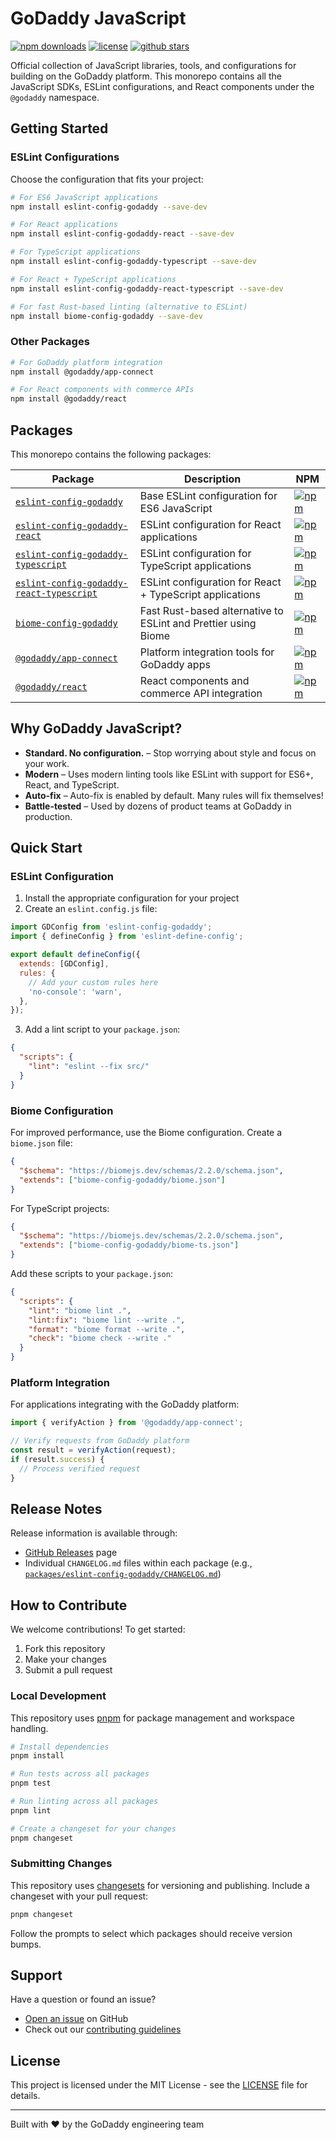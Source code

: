 # GoDaddy JavaScript

[![npm downloads](https://img.shields.io/npm/dm/eslint-config-godaddy.svg)](https://www.npmjs.com/package/eslint-config-godaddy)
[![license](https://img.shields.io/npm/l/eslint-config-godaddy.svg)](https://github.com/godaddy/javascript/blob/main/LICENSE)
[![github stars](https://img.shields.io/github/stars/godaddy/javascript.svg?style=social&label=Star)](https://github.com/godaddy/javascript)

Official collection of JavaScript libraries, tools, and configurations for building on the GoDaddy platform. This monorepo contains all the JavaScript SDKs, ESLint configurations, and React components under the `@godaddy` namespace.

## Getting Started

### ESLint Configurations

Choose the configuration that fits your project:

```bash
# For ES6 JavaScript applications
npm install eslint-config-godaddy --save-dev

# For React applications
npm install eslint-config-godaddy-react --save-dev

# For TypeScript applications
npm install eslint-config-godaddy-typescript --save-dev

# For React + TypeScript applications
npm install eslint-config-godaddy-react-typescript --save-dev

# For fast Rust-based linting (alternative to ESLint)
npm install biome-config-godaddy --save-dev
```

### Other Packages

```bash
# For GoDaddy platform integration
npm install @godaddy/app-connect

# For React components with commerce APIs
npm install @godaddy/react
```

## Packages

This monorepo contains the following packages:

| Package | Description | NPM |
|---------|-------------|-----|
| [`eslint-config-godaddy`](/packages/eslint-config-godaddy) | Base ESLint configuration for ES6 JavaScript | [![npm](https://img.shields.io/npm/v/eslint-config-godaddy.svg)](https://www.npmjs.com/package/eslint-config-godaddy) |
| [`eslint-config-godaddy-react`](/packages/eslint-config-godaddy-react) | ESLint configuration for React applications | [![npm](https://img.shields.io/npm/v/eslint-config-godaddy-react.svg)](https://www.npmjs.com/package/eslint-config-godaddy-react) |
| [`eslint-config-godaddy-typescript`](/packages/eslint-config-godaddy-typescript) | ESLint configuration for TypeScript applications | [![npm](https://img.shields.io/npm/v/eslint-config-godaddy-typescript.svg)](https://www.npmjs.com/package/eslint-config-godaddy-typescript) |
| [`eslint-config-godaddy-react-typescript`](/packages/eslint-config-godaddy-react-typescript) | ESLint configuration for React + TypeScript applications | [![npm](https://img.shields.io/npm/v/eslint-config-godaddy-react-typescript.svg)](https://www.npmjs.com/package/eslint-config-godaddy-react-typescript) |
| [`biome-config-godaddy`](/packages/biome-config-godaddy) | Fast Rust-based alternative to ESLint and Prettier using Biome | [![npm](https://img.shields.io/npm/v/biome-config-godaddy.svg)](https://www.npmjs.com/package/biome-config-godaddy) |
| [`@godaddy/app-connect`](/packages/app-connect) | Platform integration tools for GoDaddy apps | [![npm](https://img.shields.io/npm/v/@godaddy/app-connect.svg)](https://www.npmjs.com/package/@godaddy/app-connect) |
| [`@godaddy/react`](/packages/react) | React components and commerce API integration | [![npm](https://img.shields.io/npm/v/@godaddy/react.svg)](https://www.npmjs.com/package/@godaddy/react) |

## Why GoDaddy JavaScript?

- **Standard. No configuration.** – Stop worrying about style and focus on your work.
- **Modern** – Uses modern linting tools like ESLint with support for ES6+, React, and TypeScript.
- **Auto-fix** – Auto-fix is enabled by default. Many rules will fix themselves!
- **Battle-tested** – Used by dozens of product teams at GoDaddy in production.

## Quick Start

### ESLint Configuration

1. Install the appropriate configuration for your project
2. Create an `eslint.config.js` file:

```js
import GDConfig from 'eslint-config-godaddy';
import { defineConfig } from 'eslint-define-config';

export default defineConfig({
  extends: [GDConfig],
  rules: {
    // Add your custom rules here
    'no-console': 'warn',
  },
});
```

3. Add a lint script to your `package.json`:

```json
{
  "scripts": {
    "lint": "eslint --fix src/"
  }
}
```

### Biome Configuration

For improved performance, use the Biome configuration. Create a `biome.json` file:

```json
{
  "$schema": "https://biomejs.dev/schemas/2.2.0/schema.json",
  "extends": ["biome-config-godaddy/biome.json"]
}
```

For TypeScript projects:

```json
{
  "$schema": "https://biomejs.dev/schemas/2.2.0/schema.json",
  "extends": ["biome-config-godaddy/biome-ts.json"]
}
```

Add these scripts to your `package.json`:

```json
{
  "scripts": {
    "lint": "biome lint .",
    "lint:fix": "biome lint --write .",
    "format": "biome format --write .",
    "check": "biome check --write ."
  }
}
```

### Platform Integration

For applications integrating with the GoDaddy platform:

```typescript
import { verifyAction } from '@godaddy/app-connect';

// Verify requests from GoDaddy platform
const result = verifyAction(request);
if (result.success) {
  // Process verified request
}
```

## Release Notes

Release information is available through:
- [GitHub Releases](https://github.com/godaddy/javascript/releases) page
- Individual `CHANGELOG.md` files within each package (e.g., [`packages/eslint-config-godaddy/CHANGELOG.md`](/packages/eslint-config-godaddy/CHANGELOG.md))

## How to Contribute

We welcome contributions! To get started:

1. Fork this repository
2. Make your changes
3. Submit a pull request

### Local Development

This repository uses [pnpm](https://pnpm.io/) for package management and workspace handling.

```bash
# Install dependencies
pnpm install

# Run tests across all packages
pnpm test

# Run linting across all packages
pnpm lint

# Create a changeset for your changes
pnpm changeset
```

### Submitting Changes

This repository uses [changesets](https://github.com/changesets/changesets) for versioning and publishing. Include a changeset with your pull request:

```bash
pnpm changeset
```

Follow the prompts to select which packages should receive version bumps.

## Support

Have a question or found an issue?

- [Open an issue](https://github.com/godaddy/javascript/issues/new) on GitHub
- Check out our [contributing guidelines](CONTRIBUTING.md)

## License

This project is licensed under the MIT License - see the [LICENSE](LICENSE) file for details.

---

Built with ❤️ by the GoDaddy engineering team
